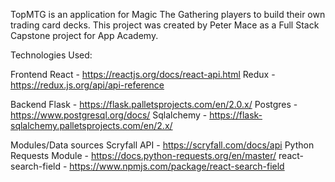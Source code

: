 TopMTG is an application for Magic The Gathering players to build their own trading card decks. This project was created by Peter Mace as a Full Stack Capstone project for App Academy.

Technologies Used:

Frontend
React - https://reactjs.org/docs/react-api.html
Redux - https://redux.js.org/api/api-reference

Backend
Flask - https://flask.palletsprojects.com/en/2.0.x/
Postgres - https://www.postgresql.org/docs/
Sqlalchemy - https://flask-sqlalchemy.palletsprojects.com/en/2.x/

Modules/Data sources
Scryfall API - https://scryfall.com/docs/api
Python Requests Module - https://docs.python-requests.org/en/master/
react-search-field - https://www.npmjs.com/package/react-search-field

